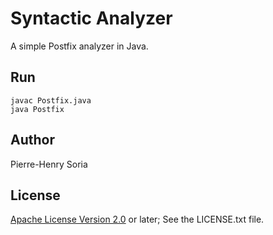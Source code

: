 # Syntactic Analyzer

A simple Postfix analyzer in Java.


## Run

    javac Postfix.java
    java Postfix


## Author 

Pierre-Henry Soria


## License

[Apache License Version 2.0](http://www.apache.org/licenses/LICENSE-2.0.txt) or later; See the LICENSE.txt file. 
